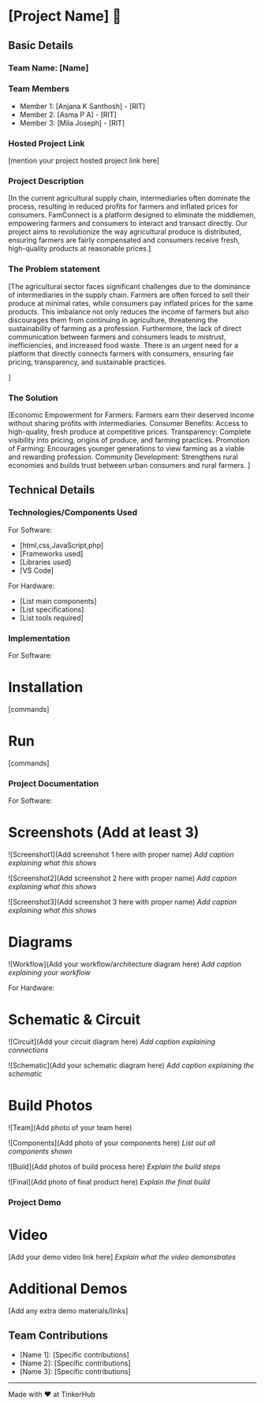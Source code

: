 # [Project Name] 🎯


## Basic Details
### Team Name: [Name]


### Team Members
- Member 1: [Anjana K Santhosh] - [RIT]
- Member 2: [Asma P A] - [RIT]
- Member 3: [Mila Joseph] - [RIT]

### Hosted Project Link
[mention your project hosted project link here]

### Project Description
[In the current agricultural supply chain, intermediaries often dominate the process, resulting in reduced profits for farmers and inflated prices for consumers. FamConnect is a platform designed to eliminate the middlemen, empowering farmers and consumers to interact and transact directly. Our project aims to revolutionize the way agricultural produce is distributed, ensuring farmers are fairly compensated and consumers receive fresh, high-quality products at reasonable prices.]

### The Problem statement
[The agricultural sector faces significant challenges due to the dominance of intermediaries in the supply chain. Farmers are often forced to sell their produce at minimal rates, while consumers pay inflated prices for the same products. This imbalance not only reduces the income of farmers but also discourages them from continuing in agriculture, threatening the sustainability of farming as a profession. Furthermore, the lack of direct communication between farmers and consumers leads to mistrust, inefficiencies, and increased food waste. There is an urgent need for a platform that directly connects farmers with consumers, ensuring fair pricing, transparency, and sustainable practices.

]

### The Solution
[Economic Empowerment for Farmers: Farmers earn their deserved income without sharing profits with intermediaries.
Consumer Benefits: Access to high-quality, fresh produce at competitive prices.
Transparency: Complete visibility into pricing, origins of produce, and farming practices.
Promotion of Farming: Encourages younger generations to view farming as a viable and rewarding profession.
Community Development: Strengthens rural economies and builds trust between urban consumers and rural farmers.
]

## Technical Details
### Technologies/Components Used
For Software:
- [html,css,JavaScript,php]
- [Frameworks used]
- [Libraries used]
- [VS Code]

For Hardware:
- [List main components]
- [List specifications]
- [List tools required]

### Implementation
For Software:
# Installation
[commands]

# Run
[commands]

### Project Documentation
For Software:

# Screenshots (Add at least 3)
![Screenshot1](Add screenshot 1 here with proper name)
*Add caption explaining what this shows*

![Screenshot2](Add screenshot 2 here with proper name)
*Add caption explaining what this shows*

![Screenshot3](Add screenshot 3 here with proper name)
*Add caption explaining what this shows*

# Diagrams
![Workflow](Add your workflow/architecture diagram here)
*Add caption explaining your workflow*

For Hardware:

# Schematic & Circuit
![Circuit](Add your circuit diagram here)
*Add caption explaining connections*

![Schematic](Add your schematic diagram here)
*Add caption explaining the schematic*

# Build Photos
![Team](Add photo of your team here)


![Components](Add photo of your components here)
*List out all components shown*

![Build](Add photos of build process here)
*Explain the build steps*

![Final](Add photo of final product here)
*Explain the final build*

### Project Demo
# Video
[Add your demo video link here]
*Explain what the video demonstrates*

# Additional Demos
[Add any extra demo materials/links]

## Team Contributions
- [Name 1]: [Specific contributions]
- [Name 2]: [Specific contributions]
- [Name 3]: [Specific contributions]

---
Made with ❤️ at TinkerHub
